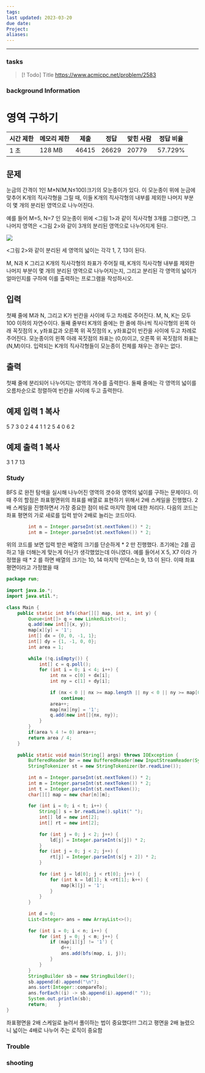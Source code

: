 ```yaml
---
tags: 
last updated: 2023-03-20
due date: 
Project: 
aliases:
---
```

--- 
### tasks

> [! Todo] Title
> https://www.acmicpc.net/problem/2583

### background Information

# 영역 구하기

|시간 제한|메모리 제한|제출|정답|맞힌 사람|정답 비율|
|---|---|---|---|---|---|
|1 초|128 MB|46415|26629|20779|57.729%|

## 문제

눈금의 간격이 1인 M×N(M,N≤100)크기의 모눈종이가 있다. 이 모눈종이 위에 눈금에 맞추어 K개의 직사각형을 그릴 때, 이들 K개의 직사각형의 내부를 제외한 나머지 부분이 몇 개의 분리된 영역으로 나누어진다.

예를 들어 M=5, N=7 인 모눈종이 위에 <그림 1>과 같이 직사각형 3개를 그렸다면, 그 나머지 영역은 <그림 2>와 같이 3개의 분리된 영역으로 나누어지게 된다.

![](https://www.acmicpc.net/upload/images/zzJD2aQyF5Rm4IlOt.png)

<그림 2>와 같이 분리된 세 영역의 넓이는 각각 1, 7, 13이 된다.

M, N과 K 그리고 K개의 직사각형의 좌표가 주어질 때, K개의 직사각형 내부를 제외한 나머지 부분이 몇 개의 분리된 영역으로 나누어지는지, 그리고 분리된 각 영역의 넓이가 얼마인지를 구하여 이를 출력하는 프로그램을 작성하시오.

## 입력

첫째 줄에 M과 N, 그리고 K가 빈칸을 사이에 두고 차례로 주어진다. M, N, K는 모두 100 이하의 자연수이다. 둘째 줄부터 K개의 줄에는 한 줄에 하나씩 직사각형의 왼쪽 아래 꼭짓점의 x, y좌표값과 오른쪽 위 꼭짓점의 x, y좌표값이 빈칸을 사이에 두고 차례로 주어진다. 모눈종이의 왼쪽 아래 꼭짓점의 좌표는 (0,0)이고, 오른쪽 위 꼭짓점의 좌표는(N,M)이다. 입력되는 K개의 직사각형들이 모눈종이 전체를 채우는 경우는 없다.

## 출력

첫째 줄에 분리되어 나누어지는 영역의 개수를 출력한다. 둘째 줄에는 각 영역의 넓이를 오름차순으로 정렬하여 빈칸을 사이에 두고 출력한다.

## 예제 입력 1 복사

5 7 3
0 2 4 4
1 1 2 5
4 0 6 2

## 예제 출력 1 복사

3
1 7 13

### Study

BFS 로 완전 탐색을 실시해 나누어진 영역의 갯수와 영역의 넓이를 구하는 문제이다. 이때 주의 할점은 좌표평면위의 좌표를 배열로 표현하기 위해서 2배 스케일을 진행했다. 
2배 스케일을 진행하면서 가장 중요한 점이 바로 마지막 점에 대한 처리다. 
다음의 코드는 좌표 평면의 가로 새로를 입력 받아 2배로 늘리는 코드이다.

```java
        int n = Integer.parseInt(st.nextToken()) * 2;  
        int m = Integer.parseInt(st.nextToken()) * 2;  
```

위의 코드를 보면 입력 받은 배열의 크기를 단순하게 *  2 만 진행했다. 초기에는 2를 곱하고 1을 더해는게 맞는게 아닌가 생각했었는데 아니였다.
 예를 들어서 X 5, X7 이라 가정했을 때 * 2 를 하면 배열의 크기는 10, 14 마지막 인덱스는 9, 13 이 된다. 
 이때 좌표평면이라고 가정했을 때 

```java
package run;  
  
import java.io.*;  
import java.util.*;  
  
class Main {  
    public static int bfs(char[][] map, int x, int y) {  
        Queue<int[]> q = new LinkedList<>();  
        q.add(new int[]{x, y});  
        map[x][y] = '1';  
        int[] dx = {0, 0, -1, 1};  
        int[] dy = {1, -1, 0, 0};  
        int area = 1;  
  
        while (!q.isEmpty()) {  
            int[] c = q.poll();  
            for (int i = 0; i < 4; i++) {  
                int nx = c[0] + dx[i];  
                int ny = c[1] + dy[i];  
  
                if (nx < 0 || nx >= map.length || ny < 0 || ny >= map[0].length || map[nx][ny] == '1')  
                    continue;  
                area++;  
                map[nx][ny] = '1';  
                q.add(new int[]{nx, ny});  
            }  
        }  
        if(area % 4 != 0) area++;  
        return area / 4;  
    }  
  
    public static void main(String[] args) throws IOException {  
        BufferedReader br = new BufferedReader(new InputStreamReader(System.in));  
        StringTokenizer st = new StringTokenizer(br.readLine());  
  
        int n = Integer.parseInt(st.nextToken()) * 2;  
        int m = Integer.parseInt(st.nextToken()) * 2;  
        int t = Integer.parseInt(st.nextToken());  
        char[][] map = new char[n][m];  
  
        for (int i = 0; i < t; i++) {  
            String[] s = br.readLine().split(" ");  
            int[] ld = new int[2];  
            int[] rt = new int[2];  
  
            for (int j = 0; j < 2; j++) {  
                ld[j] = Integer.parseInt(s[j]) * 2;  
            }  
            for (int j = 0; j < 2; j++) {  
                rt[j] = Integer.parseInt(s[j + 2]) * 2;  
            }  
  
            for (int j = ld[0]; j < rt[0]; j++) {  
                for (int k = ld[1]; k <rt[1]; k++) {  
                    map[k][j] = '1';  
                }  
            }  
        }  
   
        int d = 0;  
        List<Integer> ans = new ArrayList<>();  
  
        for (int i = 0; i < n; i++) {  
            for (int j = 0; j < m; j++) {  
                if (map[i][j] != '1') {  
                    d++;  
                    ans.add(bfs(map, i, j));  
                }  
            }  
        }  
        StringBuilder sb = new StringBuilder();  
        sb.append(d).append("\n");  
        ans.sort(Integer::compareTo);  
        ans.forEach((i) -> sb.append(i).append(" "));  
        System.out.println(sb);  
        return;    }  
}

```
좌표평면을 2배 스케일로 늘려서 풀이하는 법이 중요했다!!!
그리고 평면을 2배 늘렸으니 넓이는 4배로 나누어 주는 로직이 중요함
### Trouble





### shooting
